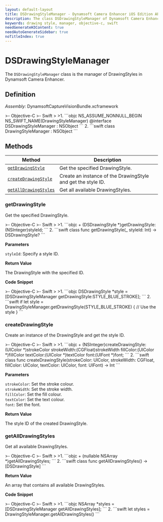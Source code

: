```yaml
---
layout: default-layout
title: DSDrawingStyleManager - Dynamsoft Camera Enhancer iOS Edition API Reference
description: The class DSDrawingStyleManager of Dynamsoft Camera Enhancer provides methods to manage drawing styles.
keywords: drawing style, manager, objective-c, swift
needGenerateH3Content: true
needAutoGenerateSidebar: true
noTitleIndex: true
---
```


# DSDrawingStyleManager

The `DSDrawingStyleManager` class is the manager of DrawingStyles in Dynamsoft Camera Enhancer.

## Definition

*Assembly:* DynamsoftCaptureVisionBundle.xcframework

<div class="sample-code-prefix"></div>
>- Objective-C
>- Swift
>
>1. 
```objc
NS_ASSUME_NONNULL_BEGIN
NS_SWIFT_NAME(DrawingStyleManager)
@interface DSDrawingStyleManager : NSObject
```
2. 
```swift
class DrawingStyleManager : NSObject
```

## Methods

| Method | Description |
|------- |-------------|
| [`getDrawingStyle`](#getdrawingstyle) | Get the specified DrawingStyle. |
| [`createDrawingStyle`](#createdrawingstyle) | Create an instance of the DrawingStyle and get the style ID. |
| [`getAllDrawingStyles`](#getalldrawingstyles) | Get all available DrawingStyles. |

### getDrawingStyle

Get the specified DrawingStyle.

<div class="sample-code-prefix"></div>
>- Objective-C
>- Swift
>
>1. 
```objc
+ (DSDrawingStyle *)getDrawingStyle:(NSInteger)styleId;
```
2. 
```swift
class func getDrawingStyle(_ styleId: Int) -> DSDrawingStyle?
```

**Parameters**

`styleId`: Specify a style ID.

**Return Value**

The DrawingStyle with the specified ID.

**Code Snippet**

<div class="sample-code-prefix"></div>
>- Objective-C
>- Swift
>
>1. 
```objc
DSDrawingStyle *style = [DSDrawingStyleManager getDrawingStyle:STYLE_BLUE_STROKE];
```
2. 
```swift
if let style = DrawingStyleManager.getDrawingStyle(STYLE_BLUE_STROKE) {
    // Use the style
}
```

### createDrawingStyle

Create an instance of the DrawingStyle and get the style ID.

<div class="sample-code-prefix"></div>
>- Objective-C
>- Swift
>
>1. 
```objc
+ (NSInteger)createDrawingStyle:(UIColor *)strokeColor strokeWidth:(CGFloat)strokeWidth fillColor:(UIColor *)fillColor textColor:(UIColor *)textColor font:(UIFont *)font;
```
2. 
```swift
class func createDrawingStyle(strokeColor: UIColor, strokeWidth: CGFloat, fillColor: UIColor, textColor: UIColor, font: UIFont) -> Int
```

**Parameters**

`strokeColor`: Set the stroke colour.  
`strokeWidth`: Set the stroke width.  
`fillColor`: Set the fill colour.  
`textColor`: Set the text colour.  
`font`: Set the font.  

**Return Value**

The style ID of the created DrawingStyle.

### getAllDrawingStyles

Get all available DrawingStyles.

<div class="sample-code-prefix"></div>
>- Objective-C
>- Swift
>
>1. 
```objc
+ (nullable NSArray<DSDrawingStyle*> *)getAllDrawingStyles;
```
2. 
```swift
class func getAllDrawingStyles() -> [DSDrawingStyle]
```

**Return Value**

An array that contains all available DrawingStyles.

**Code Snippet**

<div class="sample-code-prefix"></div>
>- Objective-C
>- Swift
>
>1. 
```objc
NSArray<DSDrawingStyle*> *styles = [DSDrawingStyleManager getAllDrawingStyles];
```
2. 
```swift
let styles = DrawingStyleManager.getAllDrawingStyles()
```
